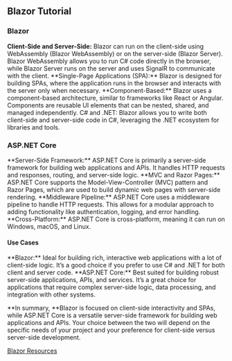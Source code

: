 <h2>Blazor Tutorial</h2>

<h3>Blazor</h3>
<strong>Client-Side and Server-Side:</strong> Blazor can run on the client-side using WebAssembly (Blazor WebAssembly) or on the server-side (Blazor Server). Blazor WebAssembly allows you to run C# code directly in the browser, while Blazor Server runs on the server and uses SignalR to communicate with the client.
**Single-Page Applications (SPA):** Blazor is designed for building SPAs, where the application runs in the browser and interacts with the server only when necessary.
**Component-Based:** Blazor uses a component-based architecture, similar to frameworks like React or Angular. Components are reusable UI elements that can be nested, shared, and managed independently.
C# and .NET: Blazor allows you to write both client-side and server-side code in C#, leveraging the .NET ecosystem for libraries and tools.</p>
<h3>ASP.NET Core</h3>
**Server-Side Framework:** ASP.NET Core is primarily a server-side framework for building web applications and APIs. It handles HTTP requests and responses, routing, and server-side logic.
**MVC and Razor Pages:** ASP.NET Core supports the Model-View-Controller (MVC) pattern and Razor Pages, which are used to build dynamic web pages with server-side rendering.
**Middleware Pipeline:** ASP.NET Core uses a middleware pipeline to handle HTTP requests. This allows for a modular approach to adding functionality like authentication, logging, and error handling.
**Cross-Platform:** ASP.NET Core is cross-platform, meaning it can run on Windows, macOS, and Linux.

<h4>Use Cases</h4>
**Blazor:** Ideal for building rich, interactive web applications with a lot of client-side logic. It’s a good choice if you prefer to use C# and .NET for both client and server code.
**ASP.NET Core:** Best suited for building robust server-side applications, APIs, and services. It’s a great choice for applications that require complex server-side logic, data processing, and integration with other systems.

**In summary, **Blazor is focused on client-side interactivity and SPAs, while ASP.NET Core is a versatile server-side framework for building web applications and APIs. Your choice between the two will depend on the specific needs of your project and your preference for client-side versus server-side development.

[Blazor Resources](https://dotnet.microsoft.com/en-us/learn/front-end-web-dev)
